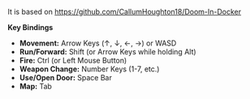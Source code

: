 It is based on https://github.com/CallumHoughton18/Doom-In-Docker

**Key Bindings**
* **Movement:** Arrow Keys ($\uparrow$, $\downarrow$, $\leftarrow$, $\rightarrow$) or WASD
* **Run/Forward:** Shift (or Arrow Keys while holding Alt)
* **Fire:** Ctrl (or Left Mouse Button)
* **Weapon Change:** Number Keys (1-7, etc.)
* **Use/Open Door:** Space Bar
* **Map:** Tab